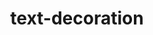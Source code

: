 ---
title: "text-decoration"
description: "Tested with the values `overline`, `underline` and `line-through`."
category: css
keywords: underline
last_test_date: "2019-02-28"
test_url: "/tests/css-text.html"
test_results_url: "https: //app.emailonacid.com/app/acidtest/DkqbHs69ek5UnK6uhZ7Uj0n5GVQNTP4Z1FvgXvnKyEoTM/list"
stats: {
	apple-mail: {
		macos: {
			"12.4": "y"
		},
		ios: {
			"12.1": "y"
		}
	},
	gmail: {
		desktop-webmail: {
			"2019-02": "y"
		},
		ios: {
			"2019-02": "a #1"
		},
		android: {
			"2019-02": "a #1"
		},
        mobile-webmail: {
            "2020-02": "y"
        }
	},
    orange: {
        desktop-webmail: {
            "2020-01":"y",
            "2021-03":"y"
        },
        ios: {
            "2020-01":"n"
        },
        android: {
            "2020-01":"y"
        }
    },
	outlook: {
		windows: {
			"2007": "a #2 #3",
			"2010": "a #2 #3",
			"2013": "a #2 #3",
			"2016": "a #2 #3",
			"2019": "a #2 #3"
		},
		windows-10-mail: {
			"2019-02": "a #2 #3"
		},
		macos: {
			"2019-02": "y"
		},
		outlook-com: {
			"2019-02": "y"
		},
		ios: {
			"2019-02": "y"
		},
		android: {
			"2019-02": "y"
		}
	},
	yahoo: {
		desktop-webmail: {
			"2019-02": "y"
		},
		ios: {
			"2019-02": "y"
		},
		android: {
			"2019-02": "y"
		}
	},
	aol: {
		desktop-webmail: {
			"2019-02": "y"
		},
		ios: {
			"2019-02": "y"
		},
		android: {
			"2019-02": "y"
		}
	},
	samsung-email: {
		android: {
			"5.0.10.2": "y"
		}
	},
    sfr: {
        desktop-webmail: {
            "2020-01":"y"
        },
        ios: {
            "2020-01":"n"
        },
        android: {
            "2020-01":"y"
        }
    },
	thunderbird: {
		macos: {
			"68.4":"y"
		}
	},
    protonmail: {
        desktop-webmail: {
            "2020-03":"y"
        },
        ios: {
            "2020-03":"n"
        },
        android: {
            "2020-03":"y"
        }
    },
    hey: {
        desktop-webmail: {
            "2020-06":"y"
        }
    },
    mail-ru: {
        desktop-webmail: {
            "2020-10":"y"
        }
    }
}
notes_by_num: {
    "1": "Partial. Not supported with non Gmail accounts.",
    "2": "Partial. Not supported with multiple values.",
    "3": "Partial. `overline` is not supported."
}
links: {
    "Can I use: text-decoration": "https://caniuse.com/#feat=text-decoration",
    "MDN: text-decoration": "https://developer.mozilla.org/en-US/docs/Web/CSS/text-decoration"
}
---